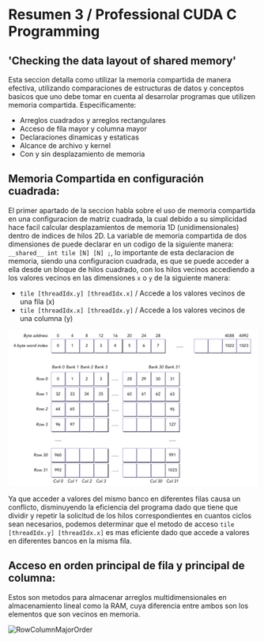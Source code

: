 # Resumen 3 / Professional CUDA C Programming
## 'Checking the data layout of shared memory'

Esta seccion detalla como utilizar la memoria compartida de manera efectiva, utilizando comparaciones de estructuras de datos y conceptos basicos que uno debe tomar en cuenta al desarrolar programas que utilizen memoria compartida.
Especificamente:
- Arreglos cuadrados y arreglos rectangulares
- Acceso de fila mayor y columna mayor
- Declaraciones dinamicas y estaticas
- Alcance de archivo y kernel
- Con y sin desplazamiento de memoria

## Memoria Compartida en configuración cuadrada:
El primer apartado de la seccion habla sobre el uso de memoria compartida en una configuracion de matriz cuadrada, la cual debido a su simplicidad hace facil calcular desplazamientos de memoria 1D (unidimensionales) dentro de indices de hilos 2D.
La variable de memoria compartida de dos dimensiones de puede declarar en un codigo de la siguiente manera: `__shared__ int tile [N] [N] ;`, lo importante de esta declaracion de memoria, siendo una configuracion cuadrada, es que se puede acceder a ella desde un bloque de hilos cuadrado, con los hilos vecinos accediendo a los valores vecinos en las dimensiones `x` o `y` de la siguiente manera:

* `tile [threadIdx.y] [threadIdx.x]` / Accede a los valores vecinos de una fila (x)
* `tile [threadIdx.x] [threadIdx.y]` / Accede a los valores vecinos de una columna (y)

![SquareSharedMemory](../Resources/SquareSharedMemory.png)

Ya que acceder a valores del mismo banco en diferentes filas causa un conflicto, disminuyendo la eficiencia del programa dado que tiene que dividir y repetir la solicitud de los hilos correspondientes en cuantos ciclos sean necesarios, podemos determinar que el metodo de acceso `tile [threadIdx.y] [threadIdx.x]` es mas eficiente dado que accede a valores en diferentes bancos en la misma fila.

## Acceso en orden principal de fila y principal de columna:
Estos son metodos para almacenar arreglos multidimensionales en almacenamiento lineal como la RAM, cuya diferencia entre ambos son los elementos que son vecinos en memoria.

![RowColumnMajorOrder]("../../../Resources/OrdenPrincipalColumnaFila.png")



